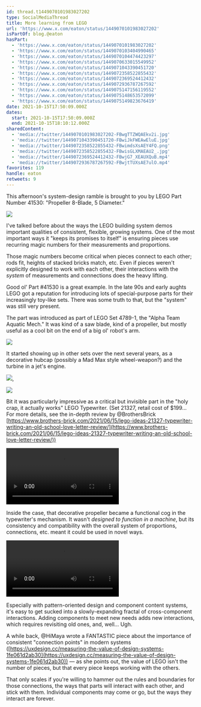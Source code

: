 ```yaml
---
id: thread.t1449070101983027202
type: SocialMediaThread
title: More learning from LEGO
url: 'https://www.x.com/eaton/status/1449070101983027202'
isPartOf: blog.@eaton
hasPart:
  - 'https://www.x.com/eaton/status/1449070101983027202'
  - 'https://www.x.com/eaton/status/1449070103404990465'
  - 'https://www.x.com/eaton/status/1449070104474423297'
  - 'https://www.x.com/eaton/status/1449070633015549952'
  - 'https://www.x.com/eaton/status/1449071043390451720'
  - 'https://www.x.com/eaton/status/1449072358522855432'
  - 'https://www.x.com/eaton/status/1449072369524412432'
  - 'https://www.x.com/eaton/status/1449072936787267592'
  - 'https://www.x.com/eaton/status/1449075147156119552'
  - 'https://www.x.com/eaton/status/1449075148653572099'
  - 'https://www.x.com/eaton/status/1449075149823676419'
date: 2021-10-15T17:50:09.000Z
dates:
  start: 2021-10-15T17:50:09.000Z
  end: 2021-10-15T18:10:12.000Z
sharedContent:
  - 'media://twitter/1449070101983027202-FBwgTTZWQAEkv2i.jpg'
  - 'media://twitter/1449071043390451720-FBwiJkFWEAwEluE.jpg'
  - 'media://twitter/1449072358522855432-FBwimdsXsAEY4FQ.png'
  - 'media://twitter/1449072358522855432-FBwisGLXMAEAU2_.jpg'
  - 'media://twitter/1449072369524412432-FBwjG7_XEAUXQuB.mp4'
  - 'media://twitter/1449072936787267592-FBwjtTUXsAE7ulO.mp4'
favorites: 119
handle: eaton
retweets: 9
---
```

This afternoon's system-design ramble is brought to you by LEGO Part Number 41530: "Propeller 8-Blade, 5 Diameter."

![](media://twitter/1449070101983027202-FBwgTTZWQAEkv2i.jpg)

I've talked before about the ways the LEGO building system demos important qualities of consistent, flexible, growing systems. One of the most important ways it "keeps its promises to itself" is ensuring pieces use recurring magic numbers for their measurements and proportions.

Those magic numbers become critical when pieces connect to each other; rods fit, heights of stacked bricks match, etc. Even if pieces weren't explicitly designed to work with each other, their interactions with the *system* of measurements and connections does the heavy lifting.

Good ol' Part #41530 is a great example. In the late 90s and early aughts LEGO got a reputation for introducing lots of special-purpose parts for their increasingly toy-like sets. There was some truth to that, but the "system" was still very present.

The part was introduced as part of LEGO Set 4789-1, the "Alpha Team Aquatic Mech." It was kind of a saw blade, kind of a propeller, but mostly useful as a cool bit on the end of a big ol' robot's arm.

![](media://twitter/1449071043390451720-FBwiJkFWEAwEluE.jpg)

It started showing up in other sets over the next several years, as a decorative hubcap (possibly a Mad Max style wheel-weapon?) and the turbine in a jet's engine.

![](media://twitter/1449072358522855432-FBwimdsXsAEY4FQ.png),

![](media://twitter/1449072358522855432-FBwisGLXMAEAU2_.jpg)

Bit it was particularly impressive as a critical but invisible part in the "holy crap, it actually works" LEGO Typewriter. (Set 21327, retail cost of $199… For more details, see the in-depth review by @BrothersBrick [https://www.brothers-brick.com/2021/06/15/lego-ideas-21327-typewriter-writing-an-old-school-love-letter-review/](https://www.brothers-brick.com/2021/06/15/lego-ideas-21327-typewriter-writing-an-old-school-love-letter-review/))

![](media://twitter/1449072369524412432-FBwjG7_XEAUXQuB.mp4)

Inside the case, that decorative propeller became a functional cog in the typewriter's mechanism. It wasn't *designed to function in a machine*, but its consistency and compatibility with the overall system of proportions, connections, etc. meant it could be used in novel ways.

![](media://twitter/1449072936787267592-FBwjtTUXsAE7ulO.mp4)

Especially with pattern-oriented design and component content systems, it's easy to get sucked into a slowly-expanding fractal of cross-component interactions. Adding components to meet new needs adds new interactions, which requires revisiting old ones, and, well… Ugh.

A while back, @HiMaya wrote a FANTASTIC piece about the importance of consistent "connection points" in modern systems ([https://uxdesign.cc/measuring-the-value-of-design-systems-1fe061d2ab30](https://uxdesign.cc/measuring-the-value-of-design-systems-1fe061d2ab30)) — as she points out, the value of LEGO isn't the number of pieces, but that every piece keeps working with the others.

That only scales if you're willing to hammer out the rules and boundaries for those connections, the ways that parts will interact with each other, and stick with them. Individual components may come or go, but the ways they interact are forever.
